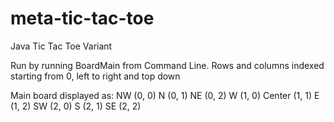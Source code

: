 # meta-tic-tac-toe
Java Tic Tac Toe Variant


Run by running BoardMain from Command Line. Rows and columns indexed starting from 0, left to right and top down 

Main board displayed as:
NW (0, 0)
N (0, 1)
NE (0, 2)
W (1, 0)
Center (1, 1)
E (1, 2)
SW (2, 0)
S (2, 1)
SE (2, 2)
